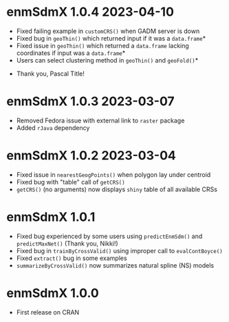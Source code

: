 # enmSdmX 1.0.4 2023-04-10

- Fixed failing example in `customCRS()` when GADM server is down
- Fixed bug in `geoThin()` which returned input if it was a `data.frame`*
- Fixed issue in `geoThin()` which returned a `data.frame` lacking coordinates if input was a `data.frame`*
- Users can select clustering method in `geoThin()` and `geoFold()`*
* Thank you, Pascal Title!

# enmSdmX 1.0.3 2023-03-07

- Removed Fedora issue with external link to `raster` package
- Added `rJava` dependency

# enmSdmX 1.0.2 2023-03-04

- Fixed issue in `nearestGeogPoints()` when polygon lay under centroid
- Fixed bug with "table" call of `getCRS()`
- `getCRS()` (no arguments) now displays `shiny` table of all available CRSs

# enmSdmX 1.0.1

- Fixed bug experienced by some users using `predictEnmSdm()` and `predictMaxNet()` (Thank you, Nikki!)
- Fixed bug in `trainByCrossValid()` using improper call to `evalContBoyce()`
- Fixed `extract()` bug in some examples
- `summarizeByCrossValid()` now summarizes natural spline (NS) models

# enmSdmX 1.0.0

- First release on CRAN
